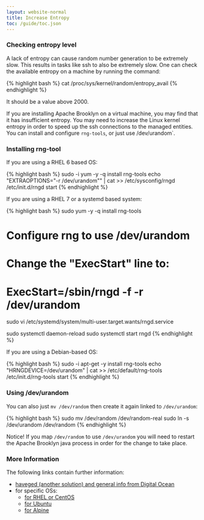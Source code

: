 ```yaml
---
layout: website-normal
title: Increase Entropy
toc: /guide/toc.json
---
```


### Checking entropy level

A lack of entropy can cause random number generation to be extremely slow.
This results in tasks like ssh to also be extremely slow.
One can check the available entropy on a machine by running the command:

{% highlight bash %}
cat /proc/sys/kernel/random/entropy_avail
{% endhighlight %}

It should be a value above 2000.

If you are installing Apache Brooklyn on a virtual machine, you may find that it has insufficient 
entropy. You may need to increase the Linux kernel entropy in order to speed up the ssh connections 
to the managed entities. You can install and configure `rng-tools`, or just use /dev/urandom`.


### Installing rng-tool

If you are using a RHEL 6 based OS:

{% highlight bash %}
sudo -i
yum -y -q install rng-tools
echo "EXTRAOPTIONS=\"-r /dev/urandom\"" | cat >> /etc/sysconfig/rngd
/etc/init.d/rngd start
{% endhighlight %}

If you are using a RHEL 7 or a systemd based system:

{% highlight bash %}
sudo yum -y -q install rng-tools

# Configure rng to use /dev/urandom
# Change the "ExecStart" line to:
# ExecStart=/sbin/rngd -f -r /dev/urandom
sudo vi /etc/systemd/system/multi-user.target.wants/rngd.service

sudo systemctl daemon-reload
sudo systemctl start rngd
{% endhighlight %}

If you are using a Debian-based OS:

{% highlight bash %}
sudo -i
apt-get -y install rng-tools
echo "HRNGDEVICE=/dev/urandom" | cat >> /etc/default/rng-tools
/etc/init.d/rng-tools start
{% endhighlight %}


### Using /dev/urandom

You can also just `mv /dev/random` then create it again linked to `/dev/urandom`:

{% highlight bash %}
sudo mv /dev/random /dev/random-real
sudo ln -s /dev/urandom /dev/random
{% endhighlight %}

Notice! If you map `/dev/random` to use `/dev/urandom` you will need to restart the Apache Brooklyn java process in order for the change to take place.


### More Information

The following links contain further information:

* [haveged (another solution) and general info from Digital Ocean](https://www.digitalocean.com/community/tutorials/how-to-setup-additional-entropy-for-cloud-servers-using-haveged)
* for specific OSs:
  * [for RHEL or CentOS](https://redhatlinux.guru/2016/04/03/increase-system-entropy-on-rhel-centos-6-and-7/)
  * [for Ubuntu](http://www.howtoforge.com/helping-the-random-number-generator-to-gain-enough-entropy-with-rng-tools-debian-lenny)
  * [for Alpine](https://wiki.alpinelinux.org/wiki/Entropy_and_randomness)


